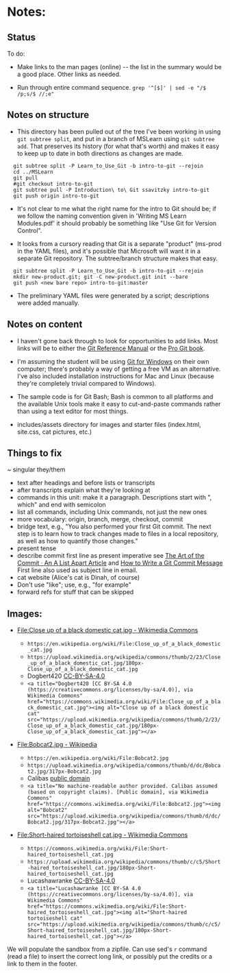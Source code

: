 # Notes:

## Status

To do:

* Make links to the man pages (online) -- the list in the summary would be a
  good place.  Other links as needed.
  
* Run through entire command sequence.
  `grep '^[$]' | sed -e "/$ /p;s/$ //;e"`


## Notes on structure

* This directory has been pulled out of the tree I've been working in using
  `git subtree split`, and put in a branch of MSLearn using `git subtree add`.
  That preserves its history (for what that's worth) and makes it easy to keep
  up to date in both directions as changes are made.

```
  git subtree split -P Learn_to_Use_Git -b intro-to-git --rejoin
  cd ../MSLearn
  git pull
  #git checkout intro-to-git
  git subtree pull -P Introduction\ to\ Git ssavitzky intro-to-git
  git push origin intro-to-git
```

* It's not clear to me what the right name for the intro to Git should be; if
  we follow the naming convention given in 'Writing MS Learn Modules.pdf' it
  should probably be something like "Use Git for Version Control".
  
* It looks from a cursory reading that Git is a separate "product" (ms-prod in
  the YAML files), and it's possible that Microsoft will want it in a separate
  Git repository.  The subtree/branch structure makes that easy.
  
```
  git subtree split -P Learn_to_Use_Git -b intro-to-git --rejoin
  mkdir new-product.git; git -C new-product.git init --bare
  git push <new bare repo> intro-to-git:master
```

* The preliminary YAML files were generated by a script; descriptions were
  added manually.

## Notes on content

* I haven't gone back through to look for opportunities to add links.  Most
  links will be to either the [Git Reference Manual](https://git-scm.com/docs)
  or the [Pro Git book](https://git-scm.com/book).
  
* I'm assuming the student will be using [Git for
  Windows](http://git-scm.com/download/win) on their own computer; there's
  probably a way of getting a free VM as an alternative.  I've also included
  installation instructions for Mac and Linux (because they're completely
  trivial compared to Windows).
  
* The sample code is for Git Bash; Bash is common to all platforms and the
  available Unix tools make it easy to cut-and-paste commands rather than
  using a text editor for most things.

* includes/assets directory for images and starter files (index.html,
  site.css, cat pictures, etc.)

## Things to fix

~ singular they/them
* text after headings and before lists or transcripts
* after transcripts explain what they're looking at
* commands in this unit: make it a paragraph.  Descriptions start with ",
  which" and end with semicolon
* list all commands, including Unix commands, not just the new ones
* more vocabulary: origin, branch, merge, checkout, commit
* bridge text, e.g., "You also performed your first Git commit. The next step
  is to learn how to track changes made to files in a local repository, as
  well as how to quantify those changes." 
* present tense
* describe commit first line as present imperative
  see [The Art of the Commit · An A List Apart
  Article](https://alistapart.com/article/the-art-of-the-commit) and [How to
  Write a Git Commit Message](https://chris.beams.io/posts/git-commit/) 
  First line also used as subject line in email.
* cat website (Alice's cat is Dinah, of course)
* Don't use "like"; use, e.g., "for example"
* forward refs for stuff that can be skipped

## Images:

* [File:Close up of a black domestic cat.jpg - Wikimedia
  Commons](https://commons.wikimedia.org/wiki/File:Close_up_of_a_black_domestic_cat.jpg)
  * `https://en.wikipedia.org/wiki/File:Close_up_of_a_black_domestic_cat.jpg`
  * `https://upload.wikimedia.org/wikipedia/commons/thumb/2/23/Close_up_of_a_black_domestic_cat.jpg/180px-Close_up_of_a_black_domestic_cat.jpg`
  * Dogbert420 [CC-BY-SA-4.0](https://creativecommons.org/licenses/by-sa/4.0/deed.en)
  * `<a title="Dogbert420 [CC BY-SA 4.0 (https://creativecommons.org/licenses/by-sa/4.0)], via Wikimedia Commons" href="https://commons.wikimedia.org/wiki/File:Close_up_of_a_black_domestic_cat.jpg"><img alt="Close up of a black domestic cat" src="https://upload.wikimedia.org/wikipedia/commons/thumb/2/23/Close_up_of_a_black_domestic_cat.jpg/180px-Close_up_of_a_black_domestic_cat.jpg"></a>`

* [File:Bobcat2.jpg - Wikipedia](https://en.wikipedia.org/wiki/File:Bobcat2.jpg)
  * `https://en.wikipedia.org/wiki/File:Bobcat2.jpg`
  * `https://upload.wikimedia.org/wikipedia/commons/thumb/d/dc/Bobcat2.jpg/317px-Bobcat2.jpg`
  * Calibas [public domain](https://en.wikipedia.org/wiki/en:public_domain)
  * `<a title="No machine-readable author provided. Calibas assumed (based on copyright claims). [Public domain], via Wikimedia Commons" href="https://commons.wikimedia.org/wiki/File:Bobcat2.jpg"><img alt="Bobcat2" src="https://upload.wikimedia.org/wikipedia/commons/thumb/d/dc/Bobcat2.jpg/317px-Bobcat2.jpg"></a>`

* [File:Short-haired tortoiseshell cat.jpg - Wikimedia
Commons](https://commons.wikimedia.org/wiki/File:Short-haired_tortoiseshell_cat.jpg) 
  * `https://commons.wikimedia.org/wiki/File:Short-haired_tortoiseshell_cat.jpg`
  * `https://upload.wikimedia.org/wikipedia/commons/thumb/c/c5/Short-haired_tortoiseshell_cat.jpg/180px-Short-haired_tortoiseshell_cat.jpg`
  * Lucashawranke [CC-BY-SA-4.0](https://creativecommons.org/licenses/by-sa/4.0/deed.en)
  * `<a title="Lucashawranke [CC BY-SA 4.0 (https://creativecommons.org/licenses/by-sa/4.0)], via Wikimedia Commons" href="https://commons.wikimedia.org/wiki/File:Short-haired_tortoiseshell_cat.jpg"><img alt="Short-haired tortoiseshell cat" src="https://upload.wikimedia.org/wikipedia/commons/thumb/c/c5/Short-haired_tortoiseshell_cat.jpg/180px-Short-haired_tortoiseshell_cat.jpg"></a>`

We will populate the sandbox from a zipfile.  Can use sed's `r` command (read
a file) to insert the correct long link, or possibly put the credits or a link
to them in the footer.
